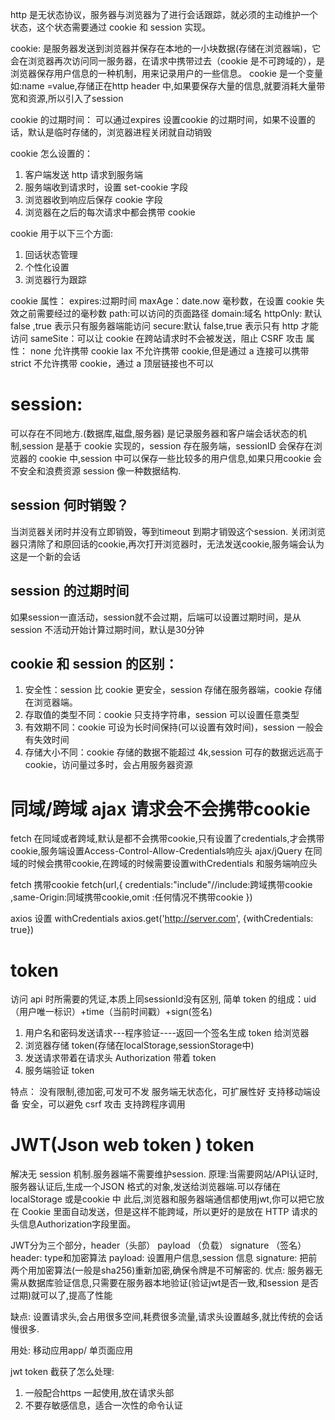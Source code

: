 http 是无状态协议，服务器与浏览器为了进行会话跟踪，就必须的主动维护一个状态，这个状态需要通过 cookie 和 session 实现。

cookie:
是服务器发送到浏览器并保存在本地的一小块数据(存储在浏览器端)，它会在浏览器再次访问同一服务器，在请求中携带过去（cookie 是不可跨域的），是浏览器保存用户信息的一种机制，用来记录用户的一些信息。
cookie 是一个变量如:name =value,存储正在http header 中,如果要保存大量的信息,就要消耗大量带宽和资源,所以引入了session

cookie 的过期时间：
可以通过expires 设置cookie 的过期时间，如果不设置的话，默认是临时存储的，浏览器进程关闭就自动销毁

cookie 怎么设置的：

1. 客户端发送 http 请求到服务端
2. 服务端收到请求时，设置 set-cookie 字段
3. 浏览器收到响应后保存 cookie 字段
4. 浏览器在之后的每次请求中都会携带 cookie

cookie 用于以下三个方面:

1. 回话状态管理
2. 个性化设置
3. 浏览器行为跟踪

cookie 属性：
expires:过期时间
maxAge：date.now 毫秒数，在设置 cookie 失效之前需要经过的毫秒数
path:可以访问的页面路径
domain:域名
httpOnly: 默认 false ,true 表示只有服务器端能访问
secure:默认 false,true 表示只有 http 才能访问
sameSite：可以让 cookie 在跨站请求时不会被发送，阻止 CSRF 攻击
属性： none 允许携带 cookie
lax 不允许携带 cookie,但是通过 a 连接可以携带
strict 不允许携带 cookie，通过 a 顶层链接也不可以

# session:
可以存在不同地方.(数据库,磁盘,服务器)
是记录服务器和客户端会话状态的机制,session 是基于 cookie 实现的，session 存在服务端，sessionID 会保存在浏览器的 cookie 中,session 中可以保存一些比较多的用户信息,如果只用cookie 会不安全和浪费资源
 session 像一种数据结构.

## session 何时销毁？
当浏览器关闭时并没有立即销毁，等到timeout 到期才销毁这个session.
关闭浏览器只清除了和原回话的cookie,再次打开浏览器时，无法发送cookie,服务端会认为这是一个新的会话

## session 的过期时间
如果session一直活动，session就不会过期，后端可以设置过期时间，是从session 不活动开始计算过期时间，默认是30分钟

## cookie 和 session 的区别：

1. 安全性：session 比 cookie 更安全，session 存储在服务器端，cookie 存储在浏览器端。
2. 存取值的类型不同：cookie 只支持字符串，session 可以设置任意类型
3. 有效期不同：cookie 可设为长时间保持(可以设置有效时间)，session 一般会有失效时间
4. 存储大小不同：cookie 存储的数据不能超过 4k,session 可存的数据远远高于 cookie，访问量过多时，会占用服务器资源

# 同域/跨域 ajax 请求会不会携带cookie
  fetch 在同域或者跨域,默认是都不会携带cookie,只有设置了credentials,才会携带cookie,服务端设置Access-Control-Allow-Credentials响应头
  ajax/jQuery 在同域的时候会携带cookie,在跨域的时候需要设置withCredentials  和服务端响应头

  fetch 携带cookie
  fetch(url,{
      credentials:"include"//include:跨域携带cookie ,same-Origin:同域携带cookie,omit :任何情况不携带cookie
  })

  axios 设置 withCredentials
  axios.get('http://server.com', {withCredentials: true})
# token

访问 api 时所需要的凭证,本质上同sessionId没有区别,
简单 token 的组成：uid（用户唯一标识）+time（当前时间戳）+sign(签名)

1. 用户名和密码发送请求---程序验证----返回一个签名生成 token 给浏览器
2. 浏览器存储 token(存储在localStorage,sessionStorage中)
3. 发送请求带着在请求头 Authorization 带着 token
4. 服务端验证 token

特点：
没有限制,德加密,可发可不发
服务端无状态化，可扩展性好
支持移动端设备
安全，可以避免 csrf 攻击
支持跨程序调用

# JWT(Json web token ) token
解决无 session 机制.服务器端不需要维护session.
原理:当需要网站/API认证时,服务器认证后,生成一个JSON 格式的对象,发送给浏览器端.可以存储在localStorage 或是cookie 中
此后,浏览器和服务器端通信都使用jwt,你可以把它放在 Cookie 里面自动发送，但是这样不能跨域，所以更好的是放在 HTTP 请求的头信息Authorization字段里面。

JWT分为三个部分，header（头部） payload （负载） signature （签名）
header: type和加密算法
payload: 设置用户信息,session 信息
signature: 把前两个用加密算法(一般是sha256)重新加密,确保令牌是不可解密的.
优点:
服务器无需从数据库验证信息,只需要在服务器本地验证(验证jwt是否一致,和session 是否过期)就可以了,提高了性能

缺点:
设置请求头,会占用很多空间,耗费很多流量,请求头设置越多,就比传统的会话慢很多.

用处:
移动应用app/ 单页面应用

jwt token 截获了怎么处理:
1. 一般配合https 一起使用,放在请求头部
2. 不要存敏感信息，适合一次性的命令认证